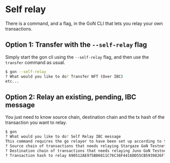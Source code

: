 # Self relay

There is a command, and a flag, in the GoN CLI that lets you relay your own transactions.

## Option 1: Transfer with the `--self-relay` flag
Simply start the gon cli using the `--self-relay` flag, and then use the `transfer` command as usual.

```bash
$ gon --self-relay
? What would you like to do? Transfer NFT (Over IBC)
etc...
```

## Option 2: Relay an existing, pending, IBC message

You just need to know source chain, destination chain and the tx hash of the transaction you want to relay.

```bash
$ gon
? What would you like to do? Self Relay IBC message
This command requires the go relayer to have been set up according to the documentation see self-relay.md
? Source chain of transactions that needs relaying Stargaze GoN Testnet
? Destination chain of transactions that needs relaying Juno GoN Testnet
? Transaction hash to relay 690512AE975B86811C76C36F4416DD55CB5939826F79B529635153D27184302B
```